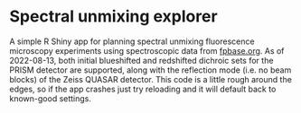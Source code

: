# Spectral unmixing explorer

A simple R Shiny app for planning spectral unmixing fluorescence microscopy experiments using spectroscopic data from [fpbase.org](https://www.fpbase.org).
As of 2022-08-13, both initial blueshifted and redshifted dichroic sets for the PRISM detector are supported, along with the reflection mode (i.e. no beam blocks) of the Zeiss QUASAR detector.
This code is a little rough around the edges, so if the app crashes just try reloading and it will default back to known-good settings.
